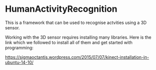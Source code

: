 # HumanActivityRecognition

This is a framework that can be used to recognise actvities using a 3D sensor.

Working with the 3D sensor requires installing many libraries. Here is the link which we followed to install all of them and get started with programming:


https://sigmaoctantis.wordpress.com/2015/07/07/kinect-installation-in-ubuntu-14-10/

